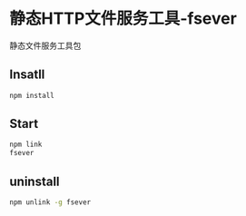<!--
 * @Author: lorain lorainwings@gmail.com
 * @Date: 2022-08-22 17:55:26
 * @LastEditors: lorain lorainwings@gmail.com
 * @LastEditTime: 2022-08-22 17:57:32
 * @FilePath: /demos/node/node-fsever/README.md
 * @Description: 这是默认设置,请设置`customMade`, 打开koroFileHeader查看配置 进行设置: https://github.com/OBKoro1/koro1FileHeader/wiki/%E9%85%8D%E7%BD%AE
-->
# 静态HTTP文件服务工具-fsever

静态文件服务工具包

## Insatll

```sh
npm install
```

## Start

```sh
npm link
fsever
```

## uninstall

```sh
npm unlink -g fsever
```

